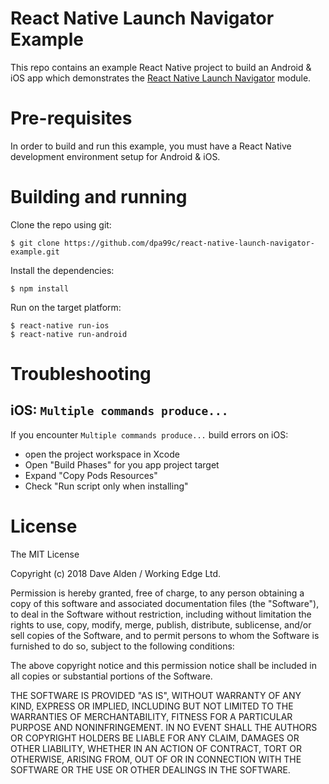 React Native Launch Navigator Example
=====================================

This repo contains an example React Native project to build an Android & iOS app which demonstrates the [React Native Launch Navigator](https://github.com/dpa99c/react-native-launch-navigator) module.


# Pre-requisites
In order to build and run this example, you must have a React Native development environment setup for Android & iOS.

# Building and running

Clone the repo using git:

    $ git clone https://github.com/dpa99c/react-native-launch-navigator-example.git

Install the dependencies:

    $ npm install

Run on the target platform:

    $ react-native run-ios
    $ react-native run-android

# Troubleshooting

## iOS: `Multiple commands produce...`

If you encounter `Multiple commands produce...` build errors on iOS:
- open the project workspace in Xcode
- Open "Build Phases" for you app project target
- Expand "Copy Pods Resources"
- Check "Run script only when installing"

License
================

The MIT License

Copyright (c) 2018 Dave Alden /  Working Edge Ltd.

Permission is hereby granted, free of charge, to any person obtaining a copy
of this software and associated documentation files (the "Software"), to deal
in the Software without restriction, including without limitation the rights
to use, copy, modify, merge, publish, distribute, sublicense, and/or sell
copies of the Software, and to permit persons to whom the Software is
furnished to do so, subject to the following conditions:

The above copyright notice and this permission notice shall be included in
all copies or substantial portions of the Software.

THE SOFTWARE IS PROVIDED "AS IS", WITHOUT WARRANTY OF ANY KIND, EXPRESS OR
IMPLIED, INCLUDING BUT NOT LIMITED TO THE WARRANTIES OF MERCHANTABILITY,
FITNESS FOR A PARTICULAR PURPOSE AND NONINFRINGEMENT. IN NO EVENT SHALL THE
AUTHORS OR COPYRIGHT HOLDERS BE LIABLE FOR ANY CLAIM, DAMAGES OR OTHER
LIABILITY, WHETHER IN AN ACTION OF CONTRACT, TORT OR OTHERWISE, ARISING FROM,
OUT OF OR IN CONNECTION WITH THE SOFTWARE OR THE USE OR OTHER DEALINGS IN
THE SOFTWARE.